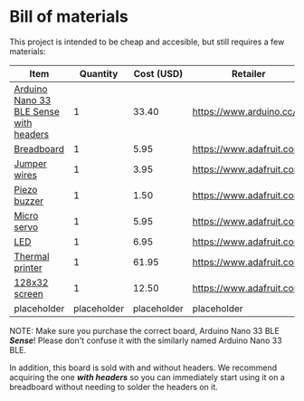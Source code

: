 # Bill of materials

This project is intended to be cheap and accesible, but still requires a few materials:

| Item | Quantity | Cost (USD) | Retailer | Comment |
|------|----------|------------|----------|---------|
| [Arduino Nano 33 BLE Sense with headers](https://store.arduino.cc/usa/nano-33-ble-sense-with-headers) | 1 | 33.40 | https://www.arduino.cc/ | Microcontroller |
| [Breadboard](https://www.adafruit.com/product/239) | 1 | 5.95 | https://www.adafruit.com/ | Prototyping |
| [Jumper wires](https://www.adafruit.com/product/758) | 1 | 3.95 | https://www.adafruit.com/ | Making connections |
| [Piezo buzzer](https://www.adafruit.com/product/160) | 1 | 1.50 | https://www.adafruit.com/ | Output sound |
| [Micro servo](https://www.adafruit.com/product/169) | 1 | 5.95 | https://www.adafruit.com/ | Output movement |
| [LED](https://www.adafruit.com/product/754) | 1 | 6.95 | https://www.adafruit.com/ | Output light |
| [Thermal printer](https://www.adafruit.com/product/600) | 1 | 61.95 | https://www.adafruit.com/ | Output printed text |
| [128x32 screen](https://www.adafruit.com/product/4440) | 1 | 12.50 |  https://www.adafruit.com/ | Output screen text |
| placeholder | placeholder | placeholder | placeholder | placeholder |

NOTE: Make sure you purchase the correct board, Arduino Nano 33 BLE ***Sense***! Please don't confuse it with the similarly named Arduino Nano 33 BLE.

In addition, this board is sold with and without headers. We recommend acquiring the one ***with headers*** so you can immediately start using it on a breadboard without needing to solder the headers on it.
